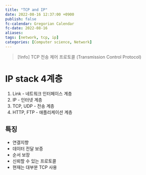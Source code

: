 ```yaml
---
title: "TCP and IP"
date: 2022-08-16 12:37:00 +0900
publish: false
fc-calendar: Gregorian Calendar
fc-date: 2022-08-16
aliases: 
tags: [network, tcp, ip]
categories: [Computer science, Network]
---
```


> [!info] TCP
> 전송 제어 프로토콜 (Transmission Control Protocol)

# IP stack 4계층

1. Link - 네트워크 인터페이스 계층
2. IP - 인터넷 계층
3. TCP, UDP - 전송 계층
4. HTTP, FTP - 애플리케이션 계층

## 특징

- 연결지향
- 데이터 전달 보증
- 순서 보장
- 신뢰할 수 있는 프로토콜
- 현재는 대부분 TCP 사용
